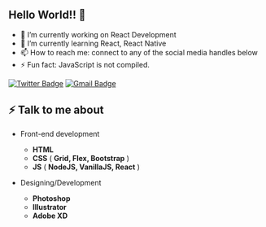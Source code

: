 ## Hello World!! 🤔

<!--
**debanjan-exe/debanjan-exe** is a ✨ _special_ ✨ repository because its `README.md` (this file) appears on your GitHub profile.

Here are some ideas to get you started:-->

- 🔭 I’m currently working on React Development
- 🌱 I’m currently learning React, React Native
- 📫 How to reach me: connect to any of the social media handles below
- ⚡ Fun fact: JavaScript is not compiled.
<!-- - 👯 I’m looking to collaborate on Youtube, Mail. -->
<!-- - 💬 Ask me about Javascript, React. -->
<!-- - 📫 How to reach me: twitter/deba.exe  -->
<!-- - 😄 Pronouns: He/His -->
<!-- - ⚡ Fun fact: I am an engineering student -->
<!--- 🤔 I’m looking for help with ...-->

[![Twitter Badge](https://img.shields.io/badge/-@deba_exe-1ca0f1?style=flat-square&labelColor=1ca0f1&logo=twitter&logoColor=white&link=https://twitter.com/deba_exe)](https://twitter.com/deba_exe) 
[![Gmail Badge](https://img.shields.io/badge/-deba16501@gmail.com-A9A9A9?style=flat-square&logo=Gmail&logoColor=red&link=mailto:deba16501@gmail.com)](mailto:deba16501@gmail.com)

## ⚡ Talk to me about
- Front-end development
    - **HTML**
    - **CSS** ( **Grid, Flex, Bootstrap** )
    - **JS** ( **NodeJS, VanillaJS, React** )

- Designing/Development
    - **Photoshop**
    - **Illustrator**
    - **Adobe XD**
